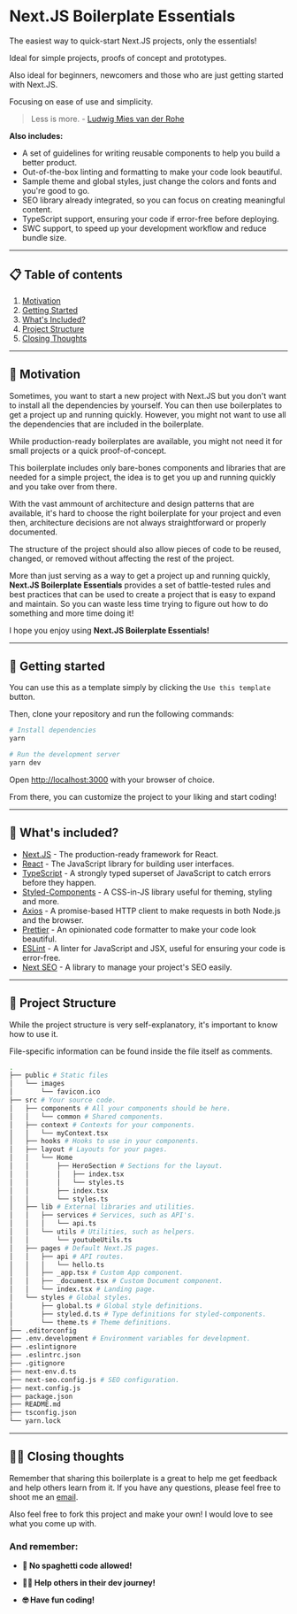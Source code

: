 # Next.JS Boilerplate Essentials

The easiest way to quick-start Next.JS projects, only the essentials!

Ideal for simple projects, proofs of concept and prototypes.

Also ideal for beginners, newcomers and those who are just getting started with Next.JS. 

Focusing on ease of use and simplicity.

>Less is more. - [Ludwig Mies van der Rohe](https://en.wikipedia.org/wiki/Ludwig_Mies_van_der_Rohe)


**Also includes:**
- A set of guidelines for writing reusable components to help you build a better product.
- Out-of-the-box linting and formatting to make your code look beautiful.
- Sample theme and global styles, just change the colors and fonts and you're good to go.
- SEO library already integrated, so you can focus on creating meaningful content.
- TypeScript support, ensuring your code if error-free before deploying.
- SWC support, to speed up your development workflow and reduce bundle size.

---

## 📋 Table of contents
1. [Motivation](#motivation)
1. [Getting Started](#getting-started)
1. [What's Included?](#included-packages)
1. [Project Structure](#structure)
1. [Closing Thoughts](#closing-thoughts)


---

## 💬 Motivation <span id="motivation"/>

Sometimes, you want to start a new project with Next.JS but you don't want to install all the dependencies by yourself. You can then use boilerplates to get a project up and running quickly. However, you might not want to use all the dependencies that are included in the boilerplate.

While production-ready boilerplates are available, you might not need it for small projects or a quick proof-of-concept.

This boilerplate includes only bare-bones components and libraries that are needed for a simple project, the idea is to get you up and running quickly and you take over from there.

With the vast ammount of architecture and design patterns that are available, it's hard to choose the right boilerplate for your project and even then, architecture decisions are not always straightforward or properly documented.

The structure of the project should also allow pieces of code to be reused, changed, or removed without affecting the rest of the project.

More than just serving as a way to get a project up and running quickly, **Next.JS Boilerplate Essentials** provides a set of battle-tested rules and best practices that can be used to create a project that is easy to expand and maintain. So you can waste less time trying to figure out how to do something and more time doing it!

I hope you enjoy using **Next.JS Boilerplate Essentials!**

---

## 📁 Getting started <span id="getting-started"/>

You can use this as a template simply by clicking the `Use this template` button.

Then, clone your repository and run the following commands:


```bash
# Install dependencies
yarn

# Run the development server
yarn dev
```
Open [http://localhost:3000](http://localhost:3000) with your browser of choice.

From there, you can customize the project to your liking and start coding!

---

## 🧰 What's included? <span id="included-packages"/>
- [Next.JS](https://nextjs.org/) - The production-ready framework for React.
- [React](https://reactjs.org/) - The JavaScript library for building user interfaces.
- [TypeScript](https://www.typescriptlang.org/) - A strongly typed superset of JavaScript to catch errors before they happen.
- [Styled-Components](https://styled-components.com/) - A CSS-in-JS library useful for theming, styling and more.
- [Axios](https://axios-http.com/) - A promise-based HTTP client to make requests in both Node.js and the browser.  
- [Prettier](https://prettier.io/) - An opinionated code formatter to make your code look beautiful.
- [ESLint](https://eslint.org/) - A linter for JavaScript and JSX, useful for ensuring your code is error-free.
- [Next SEO](https://github.com/garmeeh/next-seo) - A library to manage your project's SEO easily.

---

## 📐 Project Structure <span id="structure"/>

While the project structure is very self-explanatory, it's important to know how to use it.

File-specific information can be found inside the file itself as comments.


```bash
.
├── public # Static files
│   └── images
│       └── favicon.ico 
├── src # Your source code.
│   ├── components # All your components should be here.
│   │   └── common # Shared components.
│   ├── context # Contexts for your components.
│   │   └── myContext.tsx 
│   ├── hooks # Hooks to use in your components.
│   ├── layout # Layouts for your pages.
│   │   └── Home
│   │       ├── HeroSection # Sections for the layout.
│   │       │   ├── index.tsx 
│   │       │   └── styles.ts
│   │       ├── index.tsx
│   │       └── styles.ts
│   ├── lib # External libraries and utilities.
│   │   ├── services # Services, such as API's.
│   │   │   └── api.ts
│   │   └── utils # Utilities, such as helpers.
│   │       └── youtubeUtils.ts
│   ├── pages # Default Next.JS pages.
│   │   ├── api # API routes.
│   │   │   └── hello.ts
│   │   ├── _app.tsx # Custom App component.
│   │   ├── _document.tsx # Custom Document component.
│   │   └── index.tsx # Landing page.
│   └── styles # Global styles.
│       ├── global.ts # Global style definitions.
│       ├── styled.d.ts # Type definitions for styled-components.
│       └── theme.ts # Theme definitions.
├── .editorconfig
├── .env.development # Environment variables for development.
├── .eslintignore
├── .eslintrc.json
├── .gitignore
├── next-env.d.ts
├── next-seo.config.js # SEO configuration.
├── next.config.js
├── package.json
├── README.md
├── tsconfig.json
└── yarn.lock
```

---

## 👋🏻 Closing thoughts <span id="closing-thoughts"/>

Remember that sharing this boilerplate is a great to help me get feedback and help others learn from it. If you have any questions, please feel free to shoot me an [email](mailto:me@doval.dev).

Also feel free to fork this project and make your own! I would love to see what you come up with.

### And remember:

- **🚫 No spaghetti code allowed!**

- **🤝🏻 Help others in their dev journey!**

- **🤓 Have fun coding!**